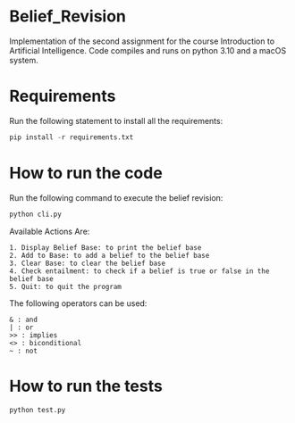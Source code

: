 # Belief_Revision
Implementation of the second assignment for the course Introduction to Artificial Intelligence. Code compiles and runs on python 3.10 and a macOS system. 

# Requirements
Run the following statement to install all the requirements: 

```python
pip install -r requirements.txt
```

# How to run the code
Run the following command to execute the belief revision: 

```python
python cli.py
```

Available Actions Are: 

```
1. Display Belief Base: to print the belief base 
2. Add to Base: to add a belief to the belief base
3. Clear Base: to clear the belief base
4. Check entailment: to check if a belief is true or false in the belief base
5. Quit: to quit the program
```

The following operators can be used: 

```
& : and
| : or
>> : implies
<> : biconditional
~ : not
```

# How to run the tests
```python
python test.py

